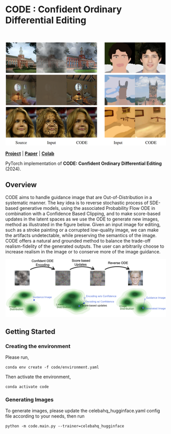 # CODE : Confident Ordinary Differential Editing
<br>

<p align="center">
<img src="https://github.com/anonymous-author-12345/CODE/blob/main/docs/images/main_figure.png" />
</p>

[**Project**](https://anonymous-author-12345.github.io/CODE/) | [**Paper**]() | [**Colab**]()

PyTorch implementation of **CODE: Confident Ordinary Differential Editing** (2024).

## Overview
CODE aims to handle guidance image that are Out-of-Distribution in a systematic manner. The key idea is to reverse stochastic process of SDE-based generative models, using the associated Probability Flow ODE in combination with a Confidence Based Clipping, and to make score-based updates in the latent spaces as we use the ODE to generate new images, method as illustrated in the figure below. Given an input image for editing, such as a stroke painting or a corrupted low-quality image, we can make the artifacts undetectable, while preserving the semantics of the image. CODE offers a natural and grounded method to balance the trade-off realism-fidelity of the generated outputs. The user can arbitrarily choose to increase realism in the image or to conserve more of the image guidance. 


<p align="center">
<img src="https://github.com/anonymous-author-12345/CODE/blob/main/docs/images/Code_2.png" />
</p>

## Getting Started

### Creating the environment

Please run,
```
conda env create -f code/environment.yaml
```
Then activate the environment,
```
conda activate code
```

### Generating Images

To generate images, please update the celebahq_hugginface.yaml config file according to your needs, then run

```
python -m code.main.py --trainer=celebahq_hugginface
```
